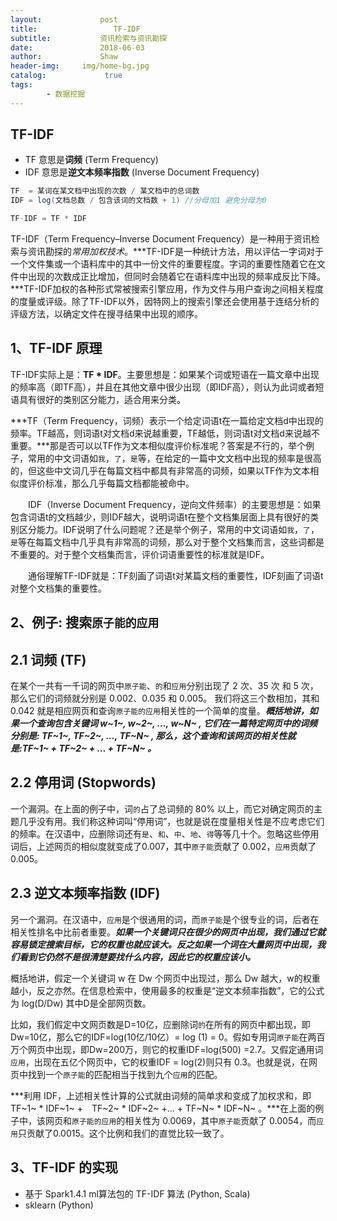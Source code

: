 ```yaml
---
layout:             post
title:                 TF-IDF
subtitle:           资讯检索与资讯勘探
date:      	        2018-06-03
author:             Shaw
header-img:     img/home-bg.jpg
catalog: 	         true
tags:
        - 数据挖掘
---
```


TF-IDF
-
- TF 意思是**词频** (Term Frequency)
- IDF 意思是**逆文本频率指数** (Inverse Document Frequency)

```java
TF 	= 某词在某文档中出现的次数 / 某文档中的总词数
IDF = log(文档总数 / 包含该词的文档数 + 1) //分母加1 避免分母为0

TF-IDF = TF * IDF
```

TF-IDF（Term Frequency–Inverse Document Frequency）是一种用于资讯检索与资讯勘探的*常用加权技术*。***TF-IDF是一种统计方法，用以评估一字词对于一个文件集或一个语料库中的其中一份文件的重要程度。字词的重要性随着它在文件中出现的次数成正比增加，但同时会随着它在语料库中出现的频率成反比下降。***TF-IDF加权的各种形式常被搜索引擎应用，作为文件与用户查询之间相关程度的度量或评级。除了TF-IDF以外，因特网上的搜索引擎还会使用基于连结分析的评级方法，以确定文件在搜寻结果中出现的顺序。

1、TF-IDF 原理
-
TF-IDF实际上是：**TF \* IDF**。主要思想是：如果某个词或短语在一篇文章中出现的频率高（即TF高），并且在其他文章中很少出现（即IDF高），则认为此词或者短语具有很好的类别区分能力，适合用来分类。
 
***TF（Term Frequency，词频）表示一个给定词语t在一篇给定文档d中出现的频率。TF越高，则词语t对文档d来说越重要，TF越低，则词语t对文档d来说越不重要。***那是否可以以TF作为文本相似度评价标准呢？答案是不行的，举个例子，常用的中文词语如`我`，`了`，`是`等，在给定的一篇中文文档中出现的频率是很高的，但这些中文词几乎在每篇文档中都具有非常高的词频，如果以TF作为文本相似度评价标准，那么几乎每篇文档都能被命中。
 
　　IDF（Inverse Document Frequency，逆向文件频率）的主要思想是：如果包含词语t的文档越少，则IDF越大，说明词语t在整个文档集层面上具有很好的类别区分能力。IDF说明了什么问题呢？还是举个例子，常用的中文词语如`我`，`了`，`是`等在每篇文档中几乎具有非常高的词频，那么对于整个文档集而言，这些词都是不重要的。对于整个文档集而言，评价词语重要性的标准就是IDF。
 
　　通俗理解TF-IDF就是：TF刻画了词语t对某篇文档的重要性，IDF刻画了词语t对整个文档集的重要性。

2、例子: 搜索`原子能的应用`
-

2.1 词频 (TF)
-
在某个一共有一千词的网页中`原子能`、`的`和`应用`分别出现了 2 次、35 次 和 5 次，那么它们的词频就分别是 0.002、0.035 和 0.005。 我们将这三个数相加，其和 0.042 就是相应网页和查询`原子能的应用`相关性的一个简单的度量。***概括地讲，如果一个查询包含关键词 w~1~, w~2~, ..., w~N~ , 它们在一篇特定网页中的词频分别是: TF~1~, TF~2~, ..., TF~N~ , 那么，这个查询和该网页的相关性就是:TF~1~ + TF~2~ + ... + TF~N~ 。***

2.2 停用词 (Stopwords)
-
一个漏洞。在上面的例子中，词`的`占了总词频的 80% 以上，而它对确定网页的主题几乎没有用。我们称这种词叫“停用词”，也就是说在度量相关性是不应考虑它们的频率。在汉语中，应删除词还有`是`、`和`、`中`、`地`、`得`等等几十个。忽略这些停用词后，上述网页的相似度就变成了0.007，其中`原子能`贡献了 0.002，`应用`贡献了 0.005。

2.3 逆文本频率指数 (IDF)
-
另一个漏洞。在汉语中，`应用`是个很通用的词，而`原子能`是个很专业的词，后者在相关性排名中比前者重要。***如果一个关键词只在很少的网页中出现，我们通过它就容易锁定搜索目标，它的权重也就应该大。反之如果一个词在大量网页中出现，我们看到它仍然不是很清楚要找什么内容，因此它的权重应该小。***

概括地讲，假定一个关键词 w 在 Dw 个网页中出现过，那么 Dw 越大，w的权重越小，反之亦然。在信息检索中，使用最多的权重是“逆文本频率指数”，它的公式为 log(D/Dw) 其中D是全部网页数。

比如，我们假定中文网页数是D=10亿，应删除词`的`在所有的网页中都出现，即Dw=10亿，那么它的IDF=log(10亿/10亿）= log (1) = 0。假如专用词`原子能`在两百万个网页中出现，即Dw=200万，则它的权重IDF=log(500) =2.7。又假定通用词`应用`，出现在五亿个网页中，它的权重IDF = log(2)则只有 0.3。也就是说，在网页中找到一个`原子能`的匹配相当于找到九个`应用`的匹配。

***利用 IDF，上述相关性计算的公式就由词频的简单求和变成了加权求和，即 TF~1~ \* IDF~1~ +　TF~2~ \* IDF~2~ +... + TF~N~ \* IDF~N~ 。***在上面的例子中，该网页和`原子能的应用`的相关性为 0.0069，其中`原子能`贡献了 0.0054，而`应用`只贡献了0.0015。这个比例和我们的直觉比较一致了。

3、TF-IDF 的实现
-
- 基于 Spark1.4.1 ml算法包的 TF-IDF 算法 (Python, Scala)
- sklearn (Python)